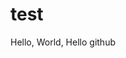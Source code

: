 # test
<html>
<head>
<title>  Hello </title>
</head>
  <body>
    Hello, World, Hello github
  </body>
</html>
